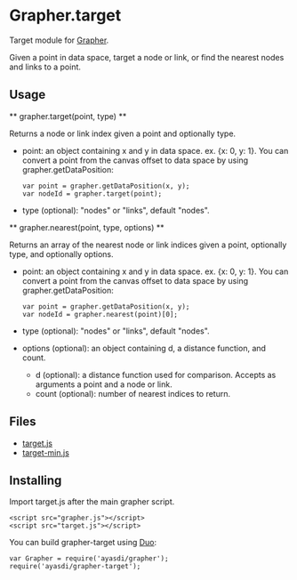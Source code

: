Grapher.target
==============

Target module for [Grapher](https://github.com/ayasdi/grapher).

Given a point in data space, target a node or link, or find the nearest nodes and links to a point.

Usage
-----

** grapher.target(point, type) **

Returns a node or link index given a point and optionally type.

  * point: an object containing x and y in data space. ex. {x: 0, y: 1}.
    You can convert a point from the canvas offset to data space by using grapher.getDataPosition:

        var point = grapher.getDataPosition(x, y);
        var nodeId = grapher.target(point);

  * type (optional): "nodes" or "links", default "nodes".

** grapher.nearest(point, type, options) **

Returns an array of the nearest node or link indices given a point, optionally type, and optionally options.

  * point: an object containing x and y in data space. ex. {x: 0, y: 1}.
    You can convert a point from the canvas offset to data space by using grapher.getDataPosition:

        var point = grapher.getDataPosition(x, y);
        var nodeId = grapher.nearest(point)[0];

  * type (optional): "nodes" or "links", default "nodes".

  * options (optional): an object containing d, a distance function, and count.
    - d (optional): a distance function used for comparison. Accepts as arguments a point and a node or link.
    - count (optional): number of nearest indices to return.


Files
-----

  * [target.js](https://raw.githubusercontent.com/ayasdi/grapher-target/master/target.js)
  * [target-min.js](https://raw.githubusercontent.com/ayasdi/grapher-target/master/target-min.js)

Installing
----------

Import target.js after the main grapher script.

    <script src="grapher.js"></script>
    <script src="target.js"></script>

You can build grapher-target using [Duo](http://duojs.org/):

    var Grapher = require('ayasdi/grapher');
    require('ayasdi/grapher-target');

